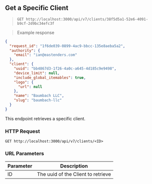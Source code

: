 ## Get a Specific Client

> `GET http://localhost:3000/api/v7/clients/38f5d5a1-52e6-4091-b9cf-2d9bc34efc3f`

> Example response

```json
{
  "request_id": "1f6de039-0899-4ac9-bbcc-135e8aeba5a2",
  "authority": {
    "email": "ian@eastenders.com"
  },
  "client": {
    "uuid": "bb4867d3-1f26-4a0c-a645-4d185c9e9498",
    "device_limit": null,
    "include_global_itemables": true,
    "logo": {
      "url": null
    },
    "name": "Baumbach LLC",
    "slug": "baumbach-llc"
  }
}
```

This endpoint retrieves a specific client.

### HTTP Request

`GET http://localhost:3000/api/v7/clients/<ID>`

### URL Parameters

Parameter | Description
--------- | -----------
ID | The uuid of the Client to retrieve